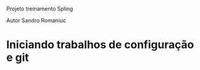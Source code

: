 Projeto treinamento Spling

Autor Sandro Romaniuc

<h1> Iniciando trabalhos de configuração e git</h1>




